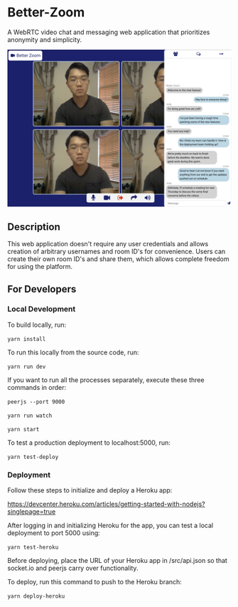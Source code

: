 # Better-Zoom

A WebRTC video chat and messaging web application that prioritizes anonymity and simplicity.

![img](images/example.png)

## Description

This web application doesn't require any user credentials and allows creation of arbitrary usernames and room ID's for convenience. Users can create their own room ID's and share them, which allows complete freedom for using the platform.

## For Developers

### Local Development

To build locally, run:

`yarn install`

To run this locally from the source code, run:

`yarn run dev`

If you want to run all the processes separately, execute these three commands in order:

`peerjs --port 9000`

`yarn run watch`

`yarn start`

To test a production deployment to localhost:5000, run:

`yarn test-deploy`

### Deployment

Follow these steps to initialize and deploy a Heroku app: 

https://devcenter.heroku.com/articles/getting-started-with-nodejs?singlepage=true

After logging in and initializing Heroku for the app, you can test a local deployment to port 5000 using: 

`yarn test-heroku`

Before deploying, place the URL of your Heroku app in /src/api.json so that socket.io and peerjs carry over functionality.

To deploy, run this command to push to the Heroku branch: 

`yarn deploy-heroku`